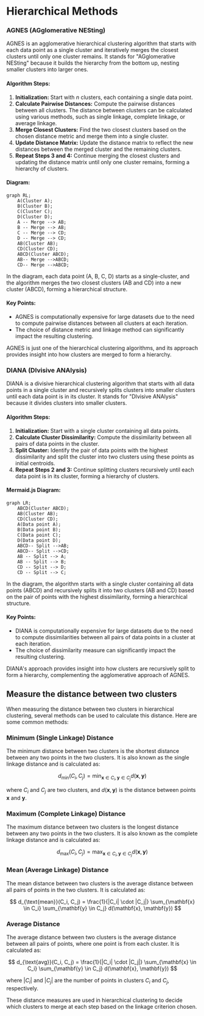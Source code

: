 # Hierarchical Methods
### AGNES (AGglomerative NESting)

AGNES is an agglomerative hierarchical clustering algorithm that starts with each data point as a single cluster and iteratively merges the closest clusters until only one cluster remains. It stands for "AGglomerative NESting" because it builds the hierarchy from the bottom up, nesting smaller clusters into larger ones.

#### Algorithm Steps:

1. **Initialization:** Start with $n$ clusters, each containing a single data point.
2. **Calculate Pairwise Distances:** Compute the pairwise distances between all clusters. The distance between clusters can be calculated using various methods, such as single linkage, complete linkage, or average linkage.
3. **Merge Closest Clusters:** Find the two closest clusters based on the chosen distance metric and merge them into a single cluster.
4. **Update Distance Matrix:** Update the distance matrix to reflect the new distances between the merged cluster and the remaining clusters.
5. **Repeat Steps 3 and 4:** Continue merging the closest clusters and updating the distance matrix until only one cluster remains, forming a hierarchy of clusters.

#### Diagram:

```mermaid
graph RL;
    A(Cluster A);
    B(Cluster B);
    C(Cluster C);
    D(Cluster D);
    A -- Merge --> AB;
    B -- Merge --> AB;
	C -- Merge --> CD;
    D -- Merge --> CD;
    AB(Cluster AB);
    CD(Cluster CD);
    ABCD(Cluster ABCD);
    AB-- Merge -->ABCD;
    CD-- Merge -->ABCD;
```

In the diagram, each data point (A, B, C, D) starts as a single-cluster, and the algorithm merges the two closest clusters (AB and CD) into a new cluster (ABCD), forming a hierarchical structure.

#### Key Points:
- AGNES is computationally expensive for large datasets due to the need to compute pairwise distances between all clusters at each iteration.
- The choice of distance metric and linkage method can significantly impact the resulting clustering.

AGNES is just one of the hierarchical clustering algorithms, and its approach provides insight into how clusters are merged to form a hierarchy.

### DIANA (DIvisive ANAlysis)

DIANA is a divisive hierarchical clustering algorithm that starts with all data points in a single cluster and recursively splits clusters into smaller clusters until each data point is in its cluster. It stands for "DIvisive ANAlysis" because it divides clusters into smaller clusters.

#### Algorithm Steps:

1. **Initialization:** Start with a single cluster containing all data points.
2. **Calculate Cluster Dissimilarity:** Compute the dissimilarity between all pairs of data points in the cluster.
3. **Split Cluster:** Identify the pair of data points with the highest dissimilarity and split the cluster into two clusters using these points as initial centroids.
4. **Repeat Steps 2 and 3:** Continue splitting clusters recursively until each data point is in its cluster, forming a hierarchy of clusters.

#### Mermaid.js Diagram:

```mermaid
graph LR;
    ABCD(Cluster ABCD);
    AB(Cluster AB);
    CD(Cluster CD);
    A(Data point A);
    B(Data point B);
    C(Data point C);
    D(Data point D);
    ABCD-- Split -->AB;
    ABCD-- Split -->CD;
    AB -- Split --> A;
    AB -- Split --> B;
	CD -- Split --> D;
    CD -- Split --> C;
```

In the diagram, the algorithm starts with a single cluster containing all data points (ABCD) and recursively splits it into two clusters (AB and CD) based on the pair of points with the highest dissimilarity, forming a hierarchical structure.

#### Key Points:
- DIANA is computationally expensive for large datasets due to the need to compute dissimilarities between all pairs of data points in a cluster at each iteration.
- The choice of dissimilarity measure can significantly impact the resulting clustering.

DIANA's approach provides insight into how clusters are recursively split to form a hierarchy, complementing the agglomerative approach of AGNES.

## Measure the distance between two clusters 

When measuring the distance between two clusters in hierarchical clustering, several methods can be used to calculate this distance. Here are some common methods:

### Minimum (Single Linkage) Distance
The minimum distance between two clusters is the shortest distance between any two points in the two clusters. It is also known as the single linkage distance and is calculated as:

$$
d_{\text{min}}(C_i, C_j) = \min_{\mathbf{x} \in C_i, \mathbf{y} \in C_j} d(\mathbf{x}, \mathbf{y})
$$

where $C_i$ and $C_j$ are two clusters, and $d(\mathbf{x}, \mathbf{y})$ is the distance between points $\mathbf{x}$ and $\mathbf{y}$.

### Maximum (Complete Linkage) Distance
The maximum distance between two clusters is the longest distance between any two points in the two clusters. It is also known as the complete linkage distance and is calculated as:

$$
d_{\text{max}}(C_i, C_j) = \max_{\mathbf{x} \in C_i, \mathbf{y} \in C_j} d(\mathbf{x}, \mathbf{y})
$$

### Mean (Average Linkage) Distance
The mean distance between two clusters is the average distance between all pairs of points in the two clusters. It is calculated as:

$$
d_{\text{mean}}(C_i, C_j) = \frac{1}{|C_i| \cdot |C_j|} \sum_{\mathbf{x} \in C_i} \sum_{\mathbf{y} \in C_j} d(\mathbf{x}, \mathbf{y})
$$

### Average Distance
The average distance between two clusters is the average distance between all pairs of points, where one point is from each cluster. It is calculated as:

$$
d_{\text{avg}}(C_i, C_j) = \frac{1}{|C_i| \cdot |C_j|} \sum_{\mathbf{x} \in C_i} \sum_{\mathbf{y} \in C_j} d(\mathbf{x}, \mathbf{y})
$$

where $|C_i|$ and $|C_j|$ are the number of points in clusters $C_i$ and $C_j$, respectively.

These distance measures are used in hierarchical clustering to decide which clusters to merge at each step based on the linkage criterion chosen.